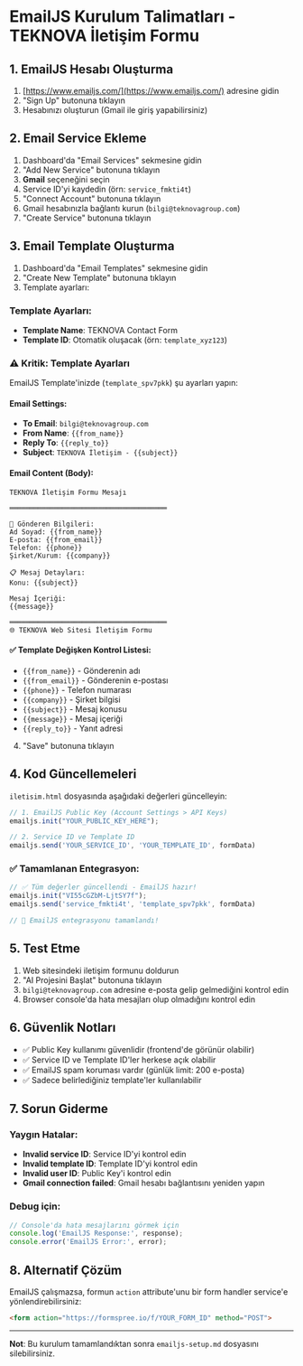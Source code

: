 # EmailJS Kurulum Talimatları - TEKNOVA İletişim Formu

## 1. EmailJS Hesabı Oluşturma

1. [https://www.emailjs.com/](https://www.emailjs.com/) adresine gidin
2. "Sign Up" butonuna tıklayın
3. Hesabınızı oluşturun (Gmail ile giriş yapabilirsiniz)

## 2. Email Service Ekleme

1. Dashboard'da "Email Services" sekmesine gidin
2. "Add New Service" butonuna tıklayın
3. **Gmail** seçeneğini seçin
4. Service ID'yi kaydedin (örn: `service_fmkti4t`)
5. "Connect Account" butonuna tıklayın
6. Gmail hesabınızla bağlantı kurun (`bilgi@teknovagroup.com`)
7. "Create Service" butonuna tıklayın

## 3. Email Template Oluşturma

1. Dashboard'da "Email Templates" sekmesine gidin
2. "Create New Template" butonuna tıklayın
3. Template ayarları:

### Template Ayarları:
- **Template Name**: TEKNOVA Contact Form
- **Template ID**: Otomatik oluşacak (örn: `template_xyz123`)

### ⚠️ Kritik: Template Ayarları

EmailJS Template'inizde (`template_spv7pkk`) şu ayarları yapın:

#### Email Settings:
- **To Email**: `bilgi@teknovagroup.com`
- **From Name**: `{{from_name}}`
- **Reply To**: `{{reply_to}}`
- **Subject**: `TEKNOVA İletişim - {{subject}}`

#### Email Content (Body):
```
TEKNOVA İletişim Formu Mesajı

═══════════════════════════════════════

👤 Gönderen Bilgileri:
Ad Soyad: {{from_name}}
E-posta: {{from_email}}
Telefon: {{phone}}
Şirket/Kurum: {{company}}

📋 Mesaj Detayları:
Konu: {{subject}}

Mesaj İçeriği:
{{message}}

═══════════════════════════════════════
🌐 TEKNOVA Web Sitesi İletişim Formu
```

#### ✅ Template Değişken Kontrol Listesi:
- `{{from_name}}` - Gönderenin adı
- `{{from_email}}` - Gönderenin e-postası  
- `{{phone}}` - Telefon numarası
- `{{company}}` - Şirket bilgisi
- `{{subject}}` - Mesaj konusu
- `{{message}}` - Mesaj içeriği
- `{{reply_to}}` - Yanıt adresi

4. "Save" butonuna tıklayın

## 4. Kod Güncellemeleri

`iletisim.html` dosyasında aşağıdaki değerleri güncelleyin:

```javascript
// 1. EmailJS Public Key (Account Settings > API Keys)
emailjs.init("YOUR_PUBLIC_KEY_HERE");

// 2. Service ID ve Template ID
emailjs.send('YOUR_SERVICE_ID', 'YOUR_TEMPLATE_ID', formData)
```

### ✅ Tamamlanan Entegrasyon:
```javascript
// ✅ Tüm değerler güncellendi - EmailJS hazır!
emailjs.init("VI55cGZbM-LjtSY7f");
emailjs.send('service_fmkti4t', 'template_spv7pkk', formData)

// 🎉 EmailJS entegrasyonu tamamlandı!
```

## 5. Test Etme

1. Web sitesindeki iletişim formunu doldurun
2. "AI Projesini Başlat" butonuna tıklayın
3. `bilgi@teknovagroup.com` adresine e-posta gelip gelmediğini kontrol edin
4. Browser console'da hata mesajları olup olmadığını kontrol edin

## 6. Güvenlik Notları

- ✅ Public Key kullanımı güvenlidir (frontend'de görünür olabilir)
- ✅ Service ID ve Template ID'ler herkese açık olabilir
- ✅ EmailJS spam koruması vardır (günlük limit: 200 e-posta)
- ✅ Sadece belirlediğiniz template'ler kullanılabilir

## 7. Sorun Giderme

### Yaygın Hatalar:
- **Invalid service ID**: Service ID'yi kontrol edin
- **Invalid template ID**: Template ID'yi kontrol edin
- **Invalid user ID**: Public Key'i kontrol edin
- **Gmail connection failed**: Gmail hesabı bağlantısını yeniden yapın

### Debug için:
```javascript
// Console'da hata mesajlarını görmek için
console.log('EmailJS Response:', response);
console.error('EmailJS Error:', error);
```

## 8. Alternatif Çözüm

EmailJS çalışmazsa, formun `action` attribute'unu bir form handler service'e yönlendirebilirsiniz:

```html
<form action="https://formspree.io/f/YOUR_FORM_ID" method="POST">
```

---

**Not**: Bu kurulum tamamlandıktan sonra `emailjs-setup.md` dosyasını silebilirsiniz. 